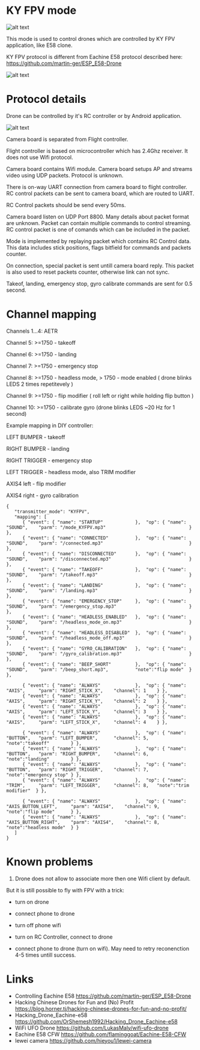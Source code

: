 # KY FPV mode

![alt text](https://raw.githubusercontent.com/RomanLut/hx_espnow_rc/main/doc/kyfpv/ky_fpv_icon.png "KY FPV icon")

This mode is used to control drones which are controlled by KY FPV application, like E58 clone.

KY FPV protocol is different from Eachine E58 protocol described here: https://github.com/martin-ger/ESP_E58-Drone

![alt text](https://raw.githubusercontent.com/RomanLut/hx_espnow_rc/main/doc/kyfpv/e58.jpg "E58 drone")


# Protocol details

Drone can be controlled by it's RC controller or by Android application.

![alt text](https://raw.githubusercontent.com/RomanLut/hx_espnow_rc/main/doc/kyfpv/ky_fpv_screen.jpg "KY FPV app")

Camera board is separated from Flight controller.

Flight controller is based on microcontroller which has 2.4Ghz receiver. It does not use Wifi protocol.

Camera board contains Wifi module. Camera board setups AP and streams video using UDP packets. Protocol is unknown.

There is on-way UART connection from camera board to flight controller. RC control packets can be sent to camera board, which are routed to UART.

RC Control packets should be send every 50ms. 

Camera board listen on UDP Port 8800. Many details about packet format are unknown. Packet can contain multiple commands to control streaming. RC control packet is one of comands which can be included in the packet.

Mode is implemented by replaying packet which contains RC Control data. This data includes stick positions, flags bitfield for commands and packets counter.

On connection, special packet is sent untill camera board reply. This packet is also used to reset packets counter, otherwise link can not sync.

Takeof, landing, emergency stop, gyro calibrate commands are sent for 0.5 second.


# Channel mapping

Channels 1...4: AETR

Channel 5: >=1750 - takeoff

Channel 6: >=1750 - landing

Channel 7: >=1750 - emergency stop

Channel 8: >=1750 - headless mode, > 1750 - mode enabled ( drone blinks LEDS 2 times repetitevely )

Channel 9: >=1750 - flip modifier ( roll left or right while holding flip button )

Channel 10: >=1750 - calibrate gyro (drone blinks LEDS ~20 Hz for 1 second)


Example mapping in DIY controller:

LEFT BUMPER - takeoff

RIGHT BUMPER - landing

RIGHT TRIGGER - emergency stop

LEFT TRIGGER - headless mode, also TRIM modifier

AXIS4 left - flip modifier

AXIS4 right - gyro calibration

```
{
   "transmitter_mode": "KYFPV",
   "mapping": [
      { "event": { "name": "STARTUP" 			}, 	"op": { "name": "SOUND",	"parm": "/mode_KYFPV.mp3" 								} },
      { "event": { "name": "CONNECTED"			},	"op": { "name": "SOUND",	"parm": "/connected.mp3"								} },
      { "event": { "name": "DISCONNECTED"		},  "op": { "name": "SOUND",	"parm": "/disconnected.mp3"								} },
      { "event": { "name": "TAKEOFF"			},	"op": { "name": "SOUND",	"parm": "/takeoff.mp3"									} },
      {	"event": { "name": "LANDING"			},	"op": { "name": "SOUND",	"parm": "/landing.mp3"									} },
      { "event": { "name": "EMERGENCY_STOP" 	},	"op": { "name": "SOUND",	"parm": "/emergency_stop.mp3"							} },
      { "event": { "name": "HEADLESS_ENABLED"	},  "op": { "name": "SOUND",	"parm": "/headless_mode_on.mp3" 						} },
      { "event": { "name": "HEADLESS_DISABLED"  },  "op": { "name": "SOUND",	"parm": "/headless_mode_off.mp3"						} },
      { "event": { "name": "GYRO_CALIBRATION"	},	"op": { "name": "SOUND",	"parm": "/gyro_calibration.mp3"							} },
      { "event": { "name": "BEEP_SHORT"			},	"op": { "name": "SOUND",	"parm": "/beep_short.mp3",			"note":"flip mode"	} },

      { "event": { "name": "ALWAYS"				},  "op": { "name": "AXIS",		"parm": "RIGHT_STICK_X",	"channel": 1	} },
      { "event": { "name": "ALWAYS"				},	"op": {	"name": "AXIS",		"parm": "RIGHT_STICK_Y",	"channel": 2	} },
      { "event": { "name": "ALWAYS"				},	"op": { "name": "AXIS",		"parm": "LEFT_STICK_Y",		"channel": 3	} },
      { "event": { "name": "ALWAYS"				},  "op": { "name": "AXIS",		"parm": "LEFT_STICK_X",		"channel": 4	} },

      { "event": { "name": "ALWAYS"				},	"op": { "name": "BUTTON",	"parm": "LEFT_BUMPER",		"channel": 5,	"note":"takeoff"		} },
      { "event": { "name": "ALWAYS"				},	"op": { "name": "BUTTON",	"parm": "RIGHT_BUMPER",		"channel": 6,	"note":"landing"		} },
      { "event": { "name": "ALWAYS"				},	"op": {	"name": "BUTTON",	"parm": "RIGHT_TRIGGER",	"channel": 7,	"note":"emergency stop"	} },
      { "event": { "name": "ALWAYS"				},	"op": {	"name": "TRIM",		"parm": "LEFT_TRIGGER",		"channel": 8,	"note":"trim modifier"	} },

      { "event": { "name": "ALWAYS"				},	"op": {	"name": "AXIS_BUTTON_LEFT",		"parm": "AXIS4",	"channel": 9,	"note":"flip mode"		} },
      { "event": { "name": "ALWAYS"				},	"op": {	"name": "AXIS_BUTTON_RIGHT",	"parm": "AXIS4",	"channel": 8,	"note":"headless mode"	} }
   ]
}
```

# Known problems

1) Drone does not allow to associate more then one Wifi client by default.

But it is still possible to fly with FPV with a trick:

- turn on drone

- connect phone to drone

- turn off phone wifi

- turn on RC Controller, connect to drone

- connect phone to drone (turn on wifi). May need to retry reconenction 4-5 times untill success.


# Links

- Controlling Eachine E58 https://github.com/martin-ger/ESP_E58-Drone
- Hacking Chinese Drones for Fun and (No) Profit https://blog.horner.tj/hacking-chinese-drones-for-fun-and-no-profit/
- Hacking_Drone_Eachine-e58 https://github.com/OrShemesh1992/Hacking_Drone_Eachine-e58
- WiFi UFO Drone https://github.com/LukasMaly/wifi-ufo-drone
- Eachine E58 CFW https://github.com/flaminggoat/Eachine-E58-CFW
- lewei camera https://github.com/hieyou1/lewei-camera



